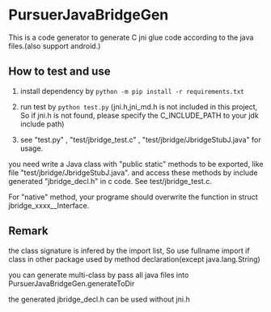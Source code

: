 # PursuerJavaBridgeGen 

This is a code generator to generate C jni glue code according to the java files.(also support android.)

## How to test and use

1.  install dependency by 
`python -m pip install -r requirements.txt`

2. run test by
`python test.py`
(jni.h,jni_md.h is not included in this project, So if jni.h is not found, please specify the C_INCLUDE_PATH to your jdk include path)

3.  see "test.py" , "test/jbridge_test.c" , "test/jbridge/JbridgeStubJ.java"  for usage.

you need write a Java class with "public static" methods to be exported, like file "test/jbridge/JbridgeStubJ.java". and access these methods by include generated "jbridge_decl.h" in c code. See test/jbridge_test.c.

For "native" method, your programe should overwrite the function in struct jbridge_xxxx__Interface. 

## Remark
the class signature is infered by the import list, So use fullname import if class in other package used by method declaration(except java.lang.String)

you can generate multi-class by pass all java files into PursuerJavaBridgeGen.generateToDir

the generated jbridge_decl.h can be used without jni.h